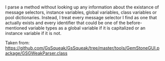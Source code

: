 I parse a method without looking up any information about the existance of message selectors, instance variables, global variables, class variables or pool dictionaries. Instead, I treat every message selector I find as one that actually exists and every identifier that could be one of the before-mentioned variable types as a global variable if it is capitalized or an instance variable if it is not.

Taken from: https://github.com/GsSqueak/GsSqueak/tree/master/tools/GemStoneGUI.package/GSGWeakParser.class